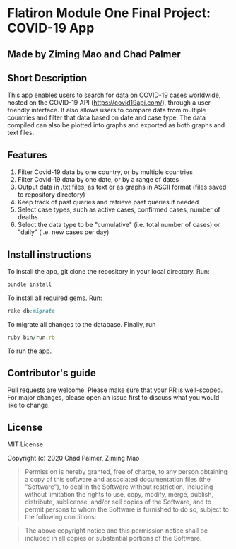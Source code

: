 # Flatiron Module One Final Project: COVID-19 App
## Made by Ziming Mao and Chad Palmer

## Short Description

This app enables users to search for data on COVID-19 cases worldwide, hosted on the COVID-19 API (https://covid19api.com/), through a user-friendly interface. It also allows users to compare data from multiple countries and filter that data based on date and case type. The data compiled can also be plotted into graphs and exported as both graphs and text files. 

## Features

1. Filter Covid-19 data by one country, or by multiple countries
2. Filter Covid-19 data by one date, or by a range of dates
3. Output data in .txt files, as text or as graphs in ASCII format (files saved to repository directory)
4. Keep track of past queries and retrieve past queries if needed
5. Select case types, such as active cases, confirmed cases, number of deaths
6. Select the data type to be "cumulative" (i.e. total number of cases) or "daily" (i.e. new cases per day)

## Install instructions

To install the app, git clone the repository in your local directory. Run:
```ruby
bundle install
```
To install all required gems. Run:
```ruby
rake db:migrate 
```
To migrate all changes to the database. Finally, run 
```ruby
ruby bin/run.rb 
```
To run the app. 

## Contributor's guide

Pull requests are welcome. Please make sure that your PR is well-scoped.
For major changes, please open an issue first to discuss what you would like to change.

## License

MIT License

Copyright (c) 2020 Chad Palmer, Ziming Mao

> Permission is hereby granted, free of charge, to any person obtaining a copy of this software and associated documentation files (the "Software"), to deal in the Software without restriction, including without limitation the rights to use, copy, modify, merge, publish, distribute, sublicense, and/or sell copies of the Software, and to permit persons to whom the Software is furnished to do so, subject to the following conditions: 

> The above copyright notice and this permission notice shall be included in all copies or substantial portions of the Software.